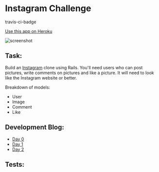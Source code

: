 Instagram Challenge
===================

travis-ci-badge

[Use this app on Heroku](#.herokuapp.com)

![screenshot]()

Task:
-----
Build an [Instagram](https://www.instagram.com) clone using Rails.   You'll need users who can post pictures, write comments on pictures and like a picture. It will need to look like the Instagram website or better.

Breakdown of models:
- User
- Image
- Comment
- Like

Development Blog:
-----------------
- [Day 0](http://sanjsanj.github.io/Week%208,%20Day%205/)
- [Day 1](http://sanjsanj.github.io/Week%208,%20Day%206/)
- [Day 2]()

Tests:
------
